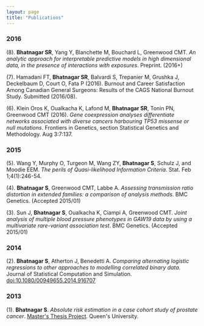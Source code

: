 ```yaml
---
layout: page
title: "Publications"
---
```


### 2016

(8). **Bhatnagar SR**, Yang Y, Blanchette M, Bouchard L, Greenwood CMT. _An analytic approach for interpretable predictive models in high dimensional data, in the presence of interactions with exposures_. Preprint. (2016+)


(7). Hamadani FT, **Bhatnagar SR**, Balvardi S, Trepanier M, Grushka J, Deckelbaum D, Court O, Fata P
(2016). Burnout and Career Satisfaction Among Canadian General Surgeons: Results of the CAGS
National Burnout Study. Submitted (2016/08).


(6). Klein Oros K, Oualkacha K, Lafond M, **Bhatnagar SR**, Tonin PN, Greenwood CMT (2016). _Gene coexpression analyses differentiate networks associated with diverse cancers harbouring TP53 missense or null mutations_. Frontiers in Genetics, section Statistical Genetics and Methodology. Aug 3:7:137.


### 2015

(5). Wang Y, Murphy O, Turgeon M, Wang ZY, **Bhatnagar S**, Schulz J, and Moodie EEM. _The perils of Quasi-likelihood Information Criteria_. Stat. Feb 1;4(1):246-54.


(4). **Bhatnagar S**, Greenwood CMT, Labbe A. _Assessing transmission ratio distortion in extended families: a comparison of analysis methods_. BMC Genetics. (Accepted 2015/01)

(3). Sun J, **Bhatnagar S**, Oualkacha K, Ciampi A, Greenwood CMT. _Joint analysis of multiple blood pressure phenotypes in GAW19 data by using a multivariate rare-variant association test_. BMC Genetics. (Accepted 2015/01)


### 2014

(2). **Bhatnagar S**, Atherton J, Benedetti A. _Comparing alternating logistic regressions to other approaches to modelling correlated binary data_. Journal of Statistical Computation and Simulation. [doi:10.1080/00949655.2014.916707](http://www.tandfonline.com/doi/full/10.1080/00949655.2014.916707#.U7_isnWx22i)


### 2013

(1). **Bhatnagar S**. _Absolute risk estimation in a case cohort study of prostate cancer_. [Master's Thesis Project](http://qspace.library.queensu.ca/handle/1974/8279). Queen's University.
